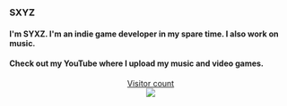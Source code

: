 ### SXYZ
#### I'm SYXZ. I'm an indie game developer in my spare time. I also work on music.
#### Check out my YouTube where I upload my music and video games. <a href = "https://www.youtube.com/SYXZ14">

<p align="center"> 
  Visitor count<br>
  <img src="https://profile-counter.glitch.me/SYXZyt/count.svg" />
</p>
